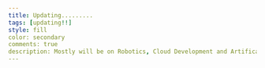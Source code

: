 ```yaml
---
title: Updating.........
tags: [updating!!]
style: fill
color: secondary
comments: true
description: Mostly will be on Robotics, Cloud Development and Artifical Intelligence!!
---
```


